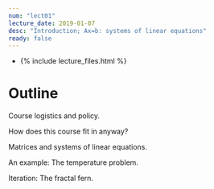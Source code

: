 ```yaml
---
num: "lect01"
lecture_date: 2019-01-07
desc: "Introduction; Ax=b: systems of linear equations"
ready: false
---
```


* {% include lecture_files.html %}

# Outline

Course logistics and policy.

How does this course fit in anyway?

Matrices and systems of linear equations.

An example: The temperature problem.

Iteration: The fractal fern.
